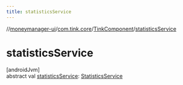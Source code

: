 ```yaml
---
title: statisticsService
---
```

//[moneymanager-ui](../../../index.html)/[com.tink.core](../index.html)/[TinkComponent](index.html)/[statisticsService](statistics-service.html)



# statisticsService



[androidJvm]\
abstract val [statisticsService](statistics-service.html): [StatisticsService](../../com.tink.service.statistics/-statistics-service/index.html)




